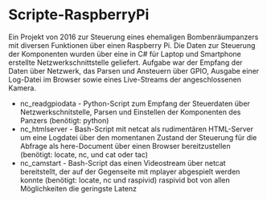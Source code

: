 # Scripte-RaspberryPi
Ein Projekt von 2016 zur Steuerung eines ehemaligen Bombenräumpanzers mit diversen Funktionen über einen Raspberry Pi. Die Daten zur Steuerung der Komponenten wurden über eine in C# für Laptop und Smartphone erstellte Netzwerkschnittstelle geliefert. Aufgabe war der Empfang der Daten über Netzwerk, das Parsen und
Ansteuern über GPIO, Ausgabe einer Log-Datei im Browser sowie eines Live-Streams der angeschlossenen Kamera.

- nc_readgpiodata - Python-Script zum Empfang der Steuerdaten über Netzwerkschnitstelle, Parsen und Einstellen der Komponenten des Panzers (benötigt: python)
- nc_htmlserver - Bash-Script mit netcat als rudimentären HTML-Server um eine Logdatei über den momentanen Zustand der Steuerung für die Abfrage als here-Document über einen Browser bereitzustellen (benötigt: locate, nc, und cat oder tac)
- nc_camstart - Bash-Script das einen Videostream über netcat bereitstellt, der auf der Gegenseite mit mplayer abgespielt werden konnte (benötigt: locate, nc und raspivid) raspivid bot von allen Möglichkeiten die geringste Latenz
